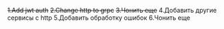 ~~1.Add jwt auth~~
~~2.Change http to grpc~~
~~3.Чонить еще~~
4.Добавить другие сервисы с http
5.Добавить обработку ошибок
6.Чонить еще 
